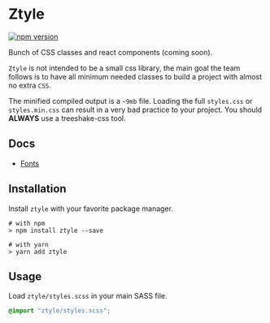 # Ztyle

[![npm version](https://badge.fury.io/js/ztyle.svg)](https://badge.fury.io/js/ztyle)

Bunch of CSS classes and react components (coming soon).

`Ztyle` is not intended to be a small css library, the main goal the team follows is to have all minimum needed classes to build a project with almost no extra `CSS`.

The minified compiled output is a `~9mb` file. Loading the full `styles.css` or `styles.min.css` can result in a very bad practice to your project. You should **ALWAYS** use a treeshake-css tool.

<!-- MD_DOCS:START -->
## Docs

- [Fonts](./docs/fonts.md)

<!-- MD_DOCS:END -->

## Installation

Install `ztyle` with your favorite package manager.

```shell
# with npm
> npm install ztyle --save

# with yarn
> yarn add ztyle
```

## Usage

Load `ztyle/styles.scss` in your main SASS file.

```css
@import "ztyle/styles.scss";
```
